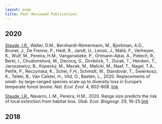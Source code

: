 ```yaml
---
layout: page
title: Peer Reviewed Publications
---
```


## 2020

<ins>Staude, I.R.</ins>, Waller, D.M., Bernhardt-Römermann, M., Bjorkman, A.D., Brunet, J., De Frenne, P., Hédl, R., Jandt, U., Lenoir, J., Máliš, F., Verheyen, K., Wulf, M., Pereira, H.M., Vangansbeke, P., Ortmann-Ajkai, A., Pielech, R., Berki, I., Chudomelová, M., Decocq, G., Dirnböck, T., Durak, T., Heinken, T., Jaroszewicz, B., Kopecký, M., Macek, M., Malicki, M., Naaf, T., Nagel, T.A., Petřík, P., Reczyńska, K., Schei, F.H., Schmidt, W., Standovár, T., Świerkosz, K., Teleki, B., Van Calster, H., Vild, O., Baeten, L., 2020. Replacements of small- by large-ranged species scale up to diversity loss in Europe’s temperate forest biome. *Nat. Ecol. Evol.* 4, 802–808. [link](https://doi.org/10.1038/s41559-020-1176-8)

<ins>Staude, I.R.</ins>, Navarro, L.M., Pereira, H.M., 2020. Range size predicts the risk of local extinction from habitat loss. *Glob. Ecol. Biogeogr.* 29, 16–25.[link](https://onlinelibrary.wiley.com/doi/pdf/10.1111/geb.13003)


## 2018
